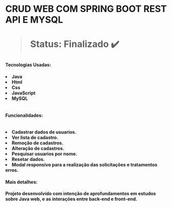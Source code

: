 <h1>CRUD WEB COM SPRING BOOT REST API E MYSQL<h1/>

> Status: Finalizado ✔️

<h4>Tecnologias Usadas: <h4/>

<table>
<li>Java 
<li>Html
<li>Css
<li>JavaScript
<li>MySQL
<table/>

<h4>Funcionalidades: <h4/>
<table>
<li>Cadastrar dados de usuarios.
<li>Ver lista de cadastro.
<li>Remoção de cadastros.
<li>Alteração de cadastros.
<li>Pesquisar usuarios por nome.
<li>Resetar dados.
<li>Modal responsivo para a realização das solicitações e tratamentos erros.

<h4>Mais detalhes: <h4/>
<p>Projeto desenvolvido com intenção de aprofundamentos em estudos sobre Java web, e as interações entre back-end e front-end.</p>
<table/>



